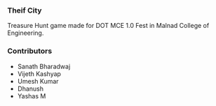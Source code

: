 ### Theif City
Treasure Hunt game made for DOT MCE 1.0 Fest in Malnad College of Engineering.

### Contributors
- Sanath Bharadwaj
- Vijeth Kashyap
- Umesh Kumar
- Dhanush
- Yashas M
